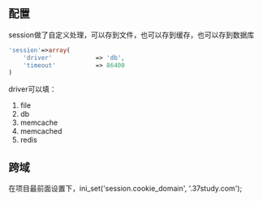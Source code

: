 <!--
author: 许萍
date: 2015-11-20
title: Session
tags: 功能扩展
category: 功能扩展
status: publish
summary: Wavephp框架，轻量PHP框架，MVC分离，快速开发项目
-->

## 配置

session做了自定义处理，可以存到文件，也可以存到缓存，也可以存到数据库

```php
'session'=>array(
    'driver'            => 'db',
    'timeout'           => 86400
)
```

driver可以填：
1. file
2. db
3. memcache
4. memcached
5. redis

## 跨域

在项目最前面设置下，ini_set('session.cookie_domain', '.37study.com');